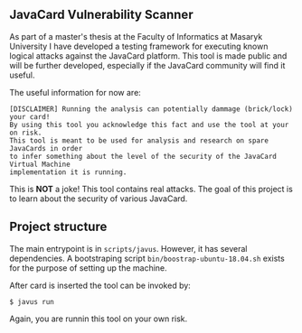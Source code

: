 JavaCard Vulnerability Scanner
------------------------------

As part of a master's thesis at the Faculty of Informatics at Masaryk University
I have developed a testing framework for executing known logical attacks against
the JavaCard platform. This tool is made public and will be further developed,
especially if the JavaCard community will find it useful.

The useful information for now are:
```
[DISCLAIMER] Running the analysis can potentially dammage (brick/lock) your card!
By using this tool you acknowledge this fact and use the tool at your on risk.
This tool is meant to be used for analysis and research on spare JavaCards in order
to infer something about the level of the security of the JavaCard Virtual Machine
implementation it is running.
```

This is **NOT** a joke! This tool contains real attacks. The goal of this project
is to learn about the security of various JavaCard.

Project structure
-----------------

The main entrypoint is in `scripts/javus`. However, it has several dependencies.
A bootstraping script `bin/boostrap-ubuntu-18.04.sh` exists for the purpose of
setting up the machine.

After card is inserted the tool can be invoked by:
```
$ javus run
```
Again, you are runnin this tool on your own risk.

